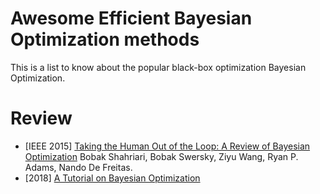# Awesome Efficient Bayesian Optimization methods
This is a list to know about the popular black-box optimization Bayesian Optimization.
# Review
* [IEEE 2015] [Taking the Human Out of the Loop: A Review of Bayesian Optimization](https://ieeexplore.ieee.org/stamp/stamp.jsp?arnumber=7352306) Bobak Shahriari, Bobak Swersky, Ziyu Wang, Ryan P. Adams, Nando De Freitas.
* [2018] [A Tutorial on Bayesian Optimization](https://arxiv.org/pdf/1807.02811.pdf%C2%A0)
